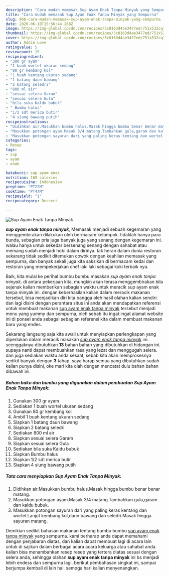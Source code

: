 ```yaml
---
description: "Cara mudah memasak Sup Ayam Enak Tanpa Minyak yang Sempurna"
title: "Cara mudah memasak Sup Ayam Enak Tanpa Minyak yang Sempurna"
slug: 966-cara-mudah-memasak-sup-ayam-enak-tanpa-minyak-yang-sempurna
date: 2020-06-18T15:56:44.268Z
image: https://img-global.cpcdn.com/recipes/5c8163d4ae3477ed/751x532cq70/sup-ayam-enak-tanpa-minyak-foto-resep-utama.jpg
thumbnail: https://img-global.cpcdn.com/recipes/5c8163d4ae3477ed/751x532cq70/sup-ayam-enak-tanpa-minyak-foto-resep-utama.jpg
cover: https://img-global.cpcdn.com/recipes/5c8163d4ae3477ed/751x532cq70/sup-ayam-enak-tanpa-minyak-foto-resep-utama.jpg
author: Addie Love
ratingvalue: 5
reviewcount: 15
recipeingredient:
- "300 gr ayam"
- "1 buah wortel ukuran sedang"
- "80 gr kembang kol"
- "1 buah kentang ukuran sedang"
- "1 batang daun bawang"
- "2 batang seledri"
- "800 ml air"
- "sesuai selera Garam"
- "sesuai selera Gula"
- "bila suka Kaldu bubuk"
- " Bumbu halus"
- "1/2 sdt merica butir"
- "4 siung bawang putih"
recipeinstructions:
- "Didihkan air.Masukkan bumbu halus.Masak hingga bumbu benar benar matang."
- "Masukkan potongan ayam.Masak 3/4 matang.Tambahkan gula,garam dan kaldu bubuk."
- "Masukkan potongan sayuran dari yang paling keras kentang dan wortel.Lanjut kembang kol,daun bawang dan seledri.Masak hingga sayuran matang."
categories:
- Resep
tags:
- sup
- ayam
- enak

katakunci: sup ayam enak 
nutrition: 169 calories
recipecuisine: Indonesian
preptime: "PT22M"
cooktime: "PT47M"
recipeyield: "1"
recipecategory: Dessert

---
```



![Sup Ayam Enak Tanpa Minyak](https://img-global.cpcdn.com/recipes/5c8163d4ae3477ed/751x532cq70/sup-ayam-enak-tanpa-minyak-foto-resep-utama.jpg)

<b><i>sup ayam enak tanpa minyak</i></b>, Memasak menjadi sebuah kegemaran yang menggembirakan dilakukan oleh bermacam kelompok. tidaklah hanya para bunda, sebagian pria juga banyak juga yang senang dengan kegemaran ini. walau hanya untuk sekedar bersenang senang dengan sahabat atau memang sudah menjadi hobi dalam dirinya. tak heran dalam dunia restoran sekarang tidak sedikit ditemukan cowok dengan keahlian memasak yang sempurna, dan banyak sekali juga kita saksikan di bermacam kedai dan restoran yang mempekerjakan chef laki laki sebagai koki terbaik nya.



Baik, kita mulai ke perihal bumbu bumbu masakan <i>sup ayam enak tanpa minyak</i>. di antara pekerjaan kita, mungkin akan terasa menggembirakan bila sejenak kalian memberikan sebagian waktu untuk meracik sup ayam enak tanpa minyak ini. dengan keberhasilan kalian dalam meracik makanan tersebut, bisa menjadikan diri kita bangga oleh hasil olahan kalian sendiri. dan lagi disini dengan perantara situs ini anda akan mendapatkan referensi untuk membuat makanan <u>sup ayam enak tanpa minyak</u> tersebut menjadi menu yang yummy dan sempurna, oleh sebab itu ingat ingat alamat website ini di ponsel anda sebagai sebagian referensi kita dalam membuat makanan baru yang endes.


Sekarang langsung saja kita awali untuk menyiapkan perlengkapan yang diperlukan dalam meracik masakan <u><i>sup ayam enak tanpa minyak</i></u> ini. seenggaknya dibutuhkan <b>13</b> bahan bahan yang dibutuhkan di hidangan ini. supaya nanti dapat membuahkan rasa yang lezat dan menggugah selera. dan juga sediakan waktu anda sesaat, sebab kita akan memprosesnya sedikit banyak dengan <b>3</b> tahap. saya harap semua yang dibutuhkan sudah kalian punya disini, oke mari kita olah dengan mencatat dulu bahan bahan dibawah ini.

<!--inarticleads1-->

##### Bahan baku dan bumbu yang digunakan dalam pembuatan Sup Ayam Enak Tanpa Minyak:

1. Gunakan 300 gr ayam
1. Sediakan 1 buah wortel ukuran sedang
1. Gunakan 80 gr kembang kol
1. Ambil 1 buah kentang ukuran sedang
1. Siapkan 1 batang daun bawang
1. Siapkan 2 batang seledri
1. Sediakan 800 ml air
1. Siapkan sesuai selera Garam
1. Siapkan sesuai selera Gula
1. Sediakan bila suka Kaldu bubuk
1. Siapkan  Bumbu halus
1. Siapkan 1/2 sdt merica butir
1. Siapkan 4 siung bawang putih




<!--inarticleads2-->

##### Tata cara menyiapkan Sup Ayam Enak Tanpa Minyak:

1. Didihkan air.Masukkan bumbu halus.Masak hingga bumbu benar benar matang.
1. Masukkan potongan ayam.Masak 3/4 matang.Tambahkan gula,garam dan kaldu bubuk.
1. Masukkan potongan sayuran dari yang paling keras kentang dan wortel.Lanjut kembang kol,daun bawang dan seledri.Masak hingga sayuran matang.




Demikian sedikit bahasan makanan tentang bumbu bumbu <u>sup ayam enak tanpa minyak</u> yang sempurna. kami berharap anda dapat memahami dengan penjabaran diatas, dan kalian dapat membuat lagi di acara lain untuk di sajikan dalam berbagai acara acara keluarga atau sahabat anda. kalian bisa menambahkan resep resep yang tertera diatas sesuai dengan selera anda, sehingga olahan <b>sup ayam enak tanpa minyak</b> ini bs menjadi lebih endess dan sempurna lagi. berikut pembahasan singkat ini, sampai berjumpa kembali di lain hal. semoga hari kalian menyenangkan.

